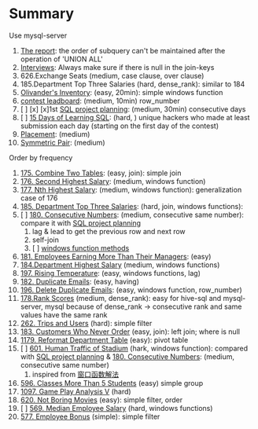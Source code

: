 # Summary

Use mysql-server

1. [The report](https://www.hackerrank.com/challenges/the-report/problem?isFullScreen=true): the order of subquery can't be maintained after the operation of 'UNION ALL'
2. [Interviews](https://www.hackerrank.com/challenges/interviews/submissions/code/233175581): Always make sure if there is null in the join-keys
6. 626.Exchange Seats (medium, case clause, over clause)
7. 185.Department Top Three Salaries (hard, dense_rank): similar to 184
1. [Olivander's Inventory](https://www.hackerrank.com/challenges/harry-potter-and-wands/problem?isFullScreen=true): (easy, 20min): simple windows function
2. [contest leadboard](https://www.hackerrank.com/challenges/contest-leaderboard/problem?isFullScreen=true): (medium, 10min) row_number
3. [ ] [x] [x]1st [SQL project planning](https://www.hackerrank.com/challenges/sql-projects/problem?isFullScreen=true): (medium, 30min) consecutive days
4. [ ] [15 Days of Learning SQL](https://www.hackerrank.com/challenges/15-days-of-learning-sql/problem?isFullScreen=true): (hard, )  unique hackers who made at least  submission each day (starting on the first day of the contest)
4. [Placement](https://www.hackerrank.com/challenges/placements/problem?isFullScreen=true): (medium)
3. [Symmetric Pair](https://www.hackerrank.com/challenges/symmetric-pairs/problem?isFullScreen=true): (medium)


Order by frequency

1. [175. Combine Two Tables](https://leetcode-cn.com/problems/combine-two-tables/): (easy, join): simple join
2. [176. Second Highest Salary](https://leetcode-cn.com/problems/second-highest-salary/): (medium, windows function)
3. [177. Nth Highest Salary](https://leetcode-cn.com/problems/nth-highest-salary/): (medium, windows function): generalization case of 176
4. [185. Department Top Three Salaries](https://leetcode-cn.com/problems/department-top-three-salaries/): (hard, join, windows functions):
5. [ ] [180. Consecutive Numbers](): (medium, consecutive same number): compare it with [SQL project planning](https://www.hackerrank.com/challenges/sql-projects/problem?isFullScreen=true)
    1. lag & lead to get the previous row and next row
    2. self-join 
    3. [ ] [windows function methods](https://leetcode-cn.com/problems/consecutive-numbers/solution/lian-xu-ti-mu-jie-fa-kai-chuang-han-shu-uae66/)
6. [181. Employees Earning More Than Their Managers](https://leetcode.com/problems/employees-earning-more-than-their-managers/submissions/): (easy)
7. [184.Department Highest Salary](https://leetcode-cn.com/problems/department-highest-salary/) (medium, windows functions)
8. [197. Rising Temperature](https://leetcode-cn.com/problems/rising-temperature/): (easy, windows functions, lag)
9. [182. Duplicate Emails](https://leetcode-cn.com/problems/duplicate-emails/): (easy, having)
10. [196. Delete Duplicate Emails](): (easy, windows function, row_number)
11. [178.Rank Scores](https://leetcode-cn.com/problems/rank-scores/comments/) (medium, dense_rank): easy for hive-sql and mysql-server, mysql because of dense_rank -> consecutive rank and same values have the same rank
12. [262. Trips and Users](https://leetcode-cn.com/problems/trips-and-users/) (hard): simple filter
13. [183. Customers Who Never Order](https://leetcode-cn.com/problems/customers-who-never-order/) (easy, join): left join; where is null
14. [1179. Reformat Department Table](https://leetcode-cn.com/problems/reformat-department-table/) (easy): pivot table
15. [ ] [601. Human Traffic of Stadium](https://leetcode-cn.com/problems/human-traffic-of-stadium/) (hark, windows function): compared with [SQL project planning](https://www.hackerrank.com/challenges/sql-projects/problem?isFullScreen=true) & [180. Consecutive Numbers](): (medium, consecutive same number)
    1. inspired from [窗口函数解法](https://leetcode-cn.com/problems/human-traffic-of-stadium/solution/chuang-kou-han-shu-jie-fa-by-you-dao-3-3g6c/)
16. [596. Classes More Than 5 Students](https://leetcode-cn.com/problems/classes-more-than-5-students/) (easy) simple group 
17. [1097. Game Play Analysis V](https://leetcode-cn.com/problems/game-play-analysis-v/) (hard)
18. [620. Not Boring Movies](https://leetcode-cn.com/problems/not-boring-movies/) (easy): simple filter, order
19. [ ] [569. Median Employee Salary](https://leetcode-cn.com/problems/median-employee-salary/) (hard, windows functions)
20. [577. Employee Bonus](https://leetcode-cn.com/problems/employee-bonus/) (simple): simple filter


